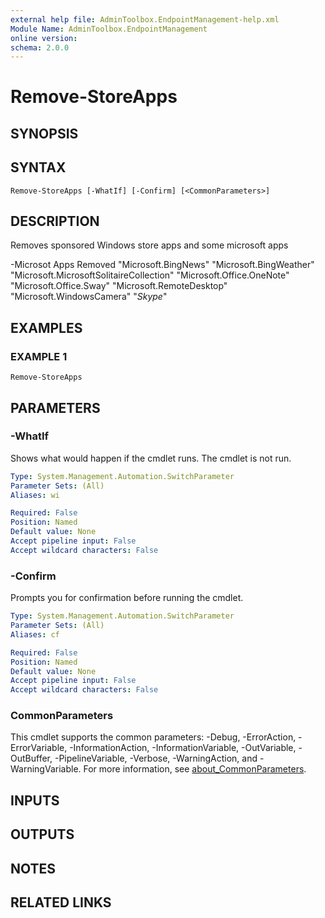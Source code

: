 ```yaml
---
external help file: AdminToolbox.EndpointManagement-help.xml
Module Name: AdminToolbox.EndpointManagement
online version:
schema: 2.0.0
---
```


# Remove-StoreApps

## SYNOPSIS

## SYNTAX

```
Remove-StoreApps [-WhatIf] [-Confirm] [<CommonParameters>]
```

## DESCRIPTION
Removes sponsored Windows store apps and some microsoft apps

-Microsot Apps Removed
    "Microsoft.BingNews"
    "Microsoft.BingWeather"
    "Microsoft.MicrosoftSolitaireCollection"
    "Microsoft.Office.OneNote"
    "Microsoft.Office.Sway"
    "Microsoft.RemoteDesktop"
    "Microsoft.WindowsCamera"
    "*Skype*"

## EXAMPLES

### EXAMPLE 1
```
Remove-StoreApps
```

## PARAMETERS

### -WhatIf
Shows what would happen if the cmdlet runs.
The cmdlet is not run.

```yaml
Type: System.Management.Automation.SwitchParameter
Parameter Sets: (All)
Aliases: wi

Required: False
Position: Named
Default value: None
Accept pipeline input: False
Accept wildcard characters: False
```

### -Confirm
Prompts you for confirmation before running the cmdlet.

```yaml
Type: System.Management.Automation.SwitchParameter
Parameter Sets: (All)
Aliases: cf

Required: False
Position: Named
Default value: None
Accept pipeline input: False
Accept wildcard characters: False
```

### CommonParameters
This cmdlet supports the common parameters: -Debug, -ErrorAction, -ErrorVariable, -InformationAction, -InformationVariable, -OutVariable, -OutBuffer, -PipelineVariable, -Verbose, -WarningAction, and -WarningVariable. For more information, see [about_CommonParameters](http://go.microsoft.com/fwlink/?LinkID=113216).

## INPUTS

## OUTPUTS

## NOTES

## RELATED LINKS
